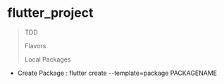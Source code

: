 # flutter_project

> TDD
> 
> Flavors
> 
> Local Packages

- Create Package : flutter create --template=package PACKAGENAME